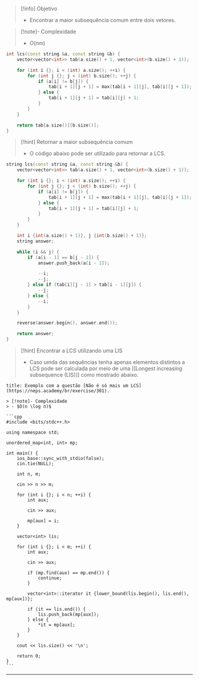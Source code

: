 > [!info] Objetivo
> - Encontrar a maior subsequência comum entre dois vetores.

> [!note]- Complexidade
> - $O(nm)$

```cpp
int lcs(const string &a, const string &b) {
    vector<vector<int>> tab(a.size() + 1, vector<int>(b.size() + 1));

    for (int i {}; i < (int) a.size(); ++i) {
        for (int j {}; j < (int) b.size(); ++j) {
            if (a[i] != b[j]) {
                tab[i + 1][j + 1] = max(tab[i + 1][j], tab[i][j + 1]);
            } else {
                tab[i + 1][j + 1] = tab[i][j] + 1;
            }
        }
    }

    return tab[a.size()][b.size()];
}
```

> [!hint] Retornar a maior subsequência comum
> - O código abaixo pode ser utilizado para retornar a LCS.

```cpp
string lcs(const string &a, const string &b) {
	vector<vector<int>> tab(a.size() + 1, vector<int>(b.size() + 1));

    for (int i {}; i < (int) a.size(); ++i) {
        for (int j {}; j < (int) b.size(); ++j) {
            if (a[i] != b[j]) {
                tab[i + 1][j + 1] = max(tab[i + 1][j], tab[i][j + 1]);
            } else {
                tab[i + 1][j + 1] = tab[i][j] + 1;
            }
        }
    }

	int i {int(a.size() + 1)}, j {int(b.size() + 1)};
	string answer;

	while (i && j) {
		if (a[i - 1] == b[j - 1]) {
			answer.push_back(a[i - 1]);

			--i;
			--j;
		} else if (tab[i][j - 1] > tab[i - 1][j]) {
			--j;
		} else {
			--i;
		}
	}

	reverse(answer.begin(), answer.end());

	return answer;
}
```

> [!hint] Encontrar a LCS utilizando uma LIS
> - Caso umda das sequências tenha apenas elementos distintos a LCS pode ser calculada por meio de uma [[Longest increasing subsequence (LIS)]] como mostrado abaixo.

````ad-example
title: Exemplo com a questão [Não é só mais um LCS](https://neps.academy/br/exercise/301).

> [!note]- Complexidade
> - $O(n \log n)$

```cpp
#include <bits/stdc++.h>

using namespace std;

unordered_map<int, int> mp;

int main() {
	ios_base::sync_with_stdio(false);
	cin.tie(NULL);
	
    int n, m;

    cin >> n >> m;

    for (int i {}; i < n; ++i) {
        int aux;

        cin >> aux;
		
		mp[aux] = i;
    }

    vector<int> lis;

    for (int i {}; i < m; ++i) {
        int aux;

        cin >> aux;

        if (mp.find(aux) == mp.end()) {
            continue;
        }

        vector<int>::iterator it {lower_bound(lis.begin(), lis.end(), mp[aux])};

        if (it == lis.end()) {
            lis.push_back(mp[aux]);
        } else {
            *it = mp[aux];
        }
    }

    cout << lis.size() << '\n';

    return 0;
}
```
````

---